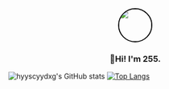<div align="center">
  <img src="https://avatars.githubusercontent.com/u/19223209?v=4" alt="" size="64" height="64" width="64" style="border: 2px solid black; border-radius: 50%;"></img>
</div>

<h3 align="center">
  👋Hi! I'm 255.
</h3>

![hyyscyydxg's GitHub stats](https://github-readme-stats-sigma-ruddy.vercel.app/api?username=hyyscyydxg)
[![Top Langs](https://github-readme-stats-sigma-ruddy.vercel.app/api/top-langs/?username=hyyscyydxg&layout=compact)](https://github.com/fen-dada/github-readme-stats)
